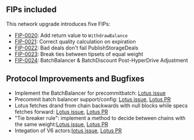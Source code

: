 ## FIPs included

This network upgrade introduces five FIPs:

- [FIP-0020](https://github.com/filecoin-project/FIPs/blob/master/FIPS/fip-0020.md): Add return value to `WithdrawBalance`
- [FIP-0021](https://github.com/filecoin-project/FIPs/blob/master/FIPS/fip-0021.md): Correct quality calculation on expiration
- [FIP-0022](https://github.com/filecoin-project/FIPs/blob/master/FIPS/fip-0022.md): Bad deals don't fail PublishStorageDeals
- [FIP-0023](https://github.com/filecoin-project/FIPs/blob/master/FIPS/fip-0023.md): Break ties between tipsets of equal weight
- [FIP-0024](https://github.com/filecoin-project/FIPs/blob/master/FIPS/fip-0024.md): BatchBalancer & BatchDiscount Post-HyperDrive Adjustment

## Protocol Improvements and Bugfixes

- Implement the BatchBalancer for precommitbatch: [Lotus issue](https://github.com/filecoin-project/lotus/issues/7391)
- Precommit batch balancer support/config: [Lotus issue](https://github.com/filecoin-project/lotus/issues/7391), [Lotus PR](https://github.com/filecoin-project/lotus/pull/7410)
- Lotus fetches drand from chain backwards with null blocks while specs fetches forward: [Lotus issue](https://github.com/filecoin-project/lotus/issues/3613), [Lotus PR](https://github.com/filecoin-project/lotus/pull/7376)
- "Tie breaker rule": implement a method to decide between chains with the same weight:[Lotus issue](https://github.com/filecoin-project/lotus/issues/2981), [Lotus PR](https://github.com/filecoin-project/lotus/pull/7378)
- Integation of V6 actors:[lotus issue](https://github.com/filecoin-project/lotus/issues/7295), [Lotus PR](https://github.com/filecoin-project/lotus/pull/7357)